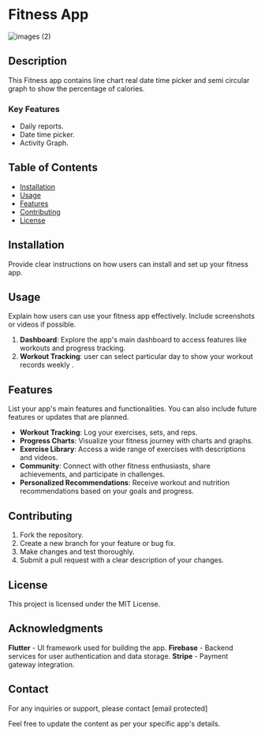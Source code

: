 # Fitness App 
![images (2)](https://github.com/IPH-Technologies-Pvt-Ltd/Fitness_App_UI/assets/130062628/657bb083-9bb2-45f6-b710-5dddf088d9fb)

## Description

This Fitness app  contains line chart real date time picker and semi circular graph to show the percentage of calories.

### Key Features

- Daily reports.
- Date time picker.
- Activity Graph.


## Table of Contents

- [Installation](#installation)
- [Usage](#usage)
- [Features](#features)
- [Contributing](#contributing)
- [License](#license)

## Installation

Provide clear instructions on how users can install and set up your fitness app.

## Usage

Explain how users can use your fitness app effectively. Include screenshots or videos if possible.

1. **Dashboard**: Explore the app's main dashboard to access features like workouts and progress tracking.
2. **Workout Tracking**: user can select particular day to show your workout records weekly .

## Features

List your app's main features and functionalities. You can also include future features or updates that are planned.

- **Workout Tracking**: Log your exercises, sets, and reps.
- **Progress Charts**: Visualize your fitness journey with charts and graphs.
- **Exercise Library**: Access a wide range of exercises with descriptions and videos.
- **Community**: Connect with other fitness enthusiasts, share achievements, and participate in challenges.
- **Personalized Recommendations**: Receive workout and nutrition recommendations based on your goals and progress.

## Contributing
1. Fork the repository.
2. Create a new branch for your feature or bug fix.
3. Make changes and test thoroughly.
4. Submit a pull request with a clear description of your changes.

## License
This project is licensed under the MIT License.
## Acknowledgments
**Flutter** - UI framework used for building the app.
**Firebase** - Backend services for user authentication and data storage.
**Stripe** - Payment gateway integration.
## Contact
For any inquiries or support, please contact [email protected]

Feel free to update the content as per your specific app's details.


